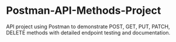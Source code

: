 # Postman-API-Methods-Project
API project using Postman to demonstrate POST, GET, PUT, PATCH, DELETE methods with detailed endpoint testing and documentation.
